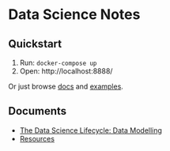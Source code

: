# Data Science Notes

Quickstart
--------------------------------------------------------------------------------

1. Run: `docker-compose up`
2. Open: http://localhost:8888/

Or just browse [docs](./docs) and [examples](./examples).

Documents
--------------------------------------------------------------------------------

+ [The Data Science Lifecycle: Data Modelling](./docs/data-modelling.md)
+ [Resources](./docs/resources.md)